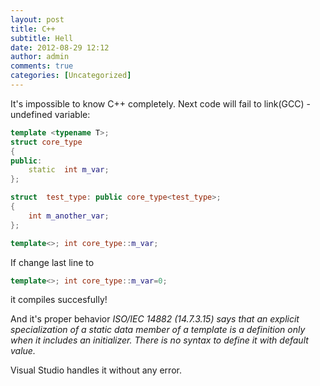 ```yaml
---
layout: post
title: C++
subtitle: Hell
date: 2012-08-29 12:12
author: admin
comments: true
categories: [Uncategorized]
---
```

It's impossible to know C++ completely. Next code will fail to link(GCC) - undefined variable:

```C++
template <typename T>;
struct core_type
{
public:
	static  int m_var;
};

struct  test_type: public core_type<test_type>;
{
	int m_another_var;
};

template<>; int core_type::m_var;
```

If change last line to

```C++
template<>; int core_type::m_var=0;
```

it compiles succesfully!

And it's proper behavior
<em> ISO/IEC 14882 (14.7.3.15) says that an explicit specialization of a static data member of a template is a definition only when it includes an initializer. There is no syntax to define it with default value.</em>

Visual Studio handles it without any error.
